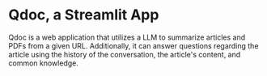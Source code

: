 # Qdoc, a Streamlit App

Qdoc is a web application that utilizes a LLM to summarize articles and PDFs from a given URL. Additionally, it can answer questions regarding the article using the history of the conversation, the article's content, and common knowledge.
